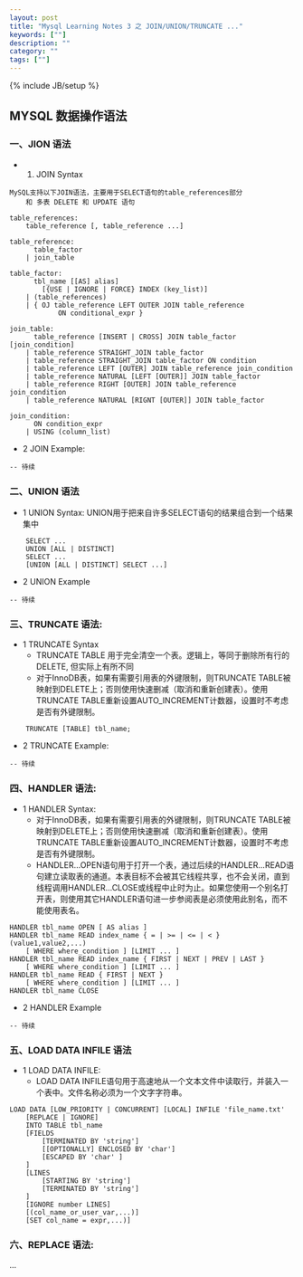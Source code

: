 ```yaml
---
layout: post
title: "Mysql Learning Notes 3 之 JOIN/UNION/TRUNCATE ..."
keywords: [""]
description: ""
category: ""
tags: [""]
---
```

{% include JB/setup %}

## MYSQL 数据操作语法

### 一、JION 语法
* 1. JOIN Syntax

```
MySQL支持以下JOIN语法，主要用于SELECT语句的table_references部分
    和 多表 DELETE 和 UPDATE 语句

table_references:
    table_reference [, table_reference ...]

table_reference:
      table_factor
    | join_table

table_factor:
      tbl_name [[AS] alias]
        [{USE | IGNORE | FORCE} INDEX (key_list)]
    | (table_references)
    | { OJ table_reference LEFT OUTER JOIN table_reference 
            ON conditional_expr }

join_table:
      table_reference [INSERT | CROSS] JOIN table_factor [join_condition]
    | table_reference STRAIGHT_JOIN table_factor
    | table_reference STRAIGHT_JOIN table_factor ON condition
    | table_reference LEFT [OUTER] JOIN table_reference join_condition
    | table_reference NATURAL [LEFT [OUTER]] JOIN table_factor
    | table_reference RIGHT [OUTER] JOIN table_reference join_condition
    | table_reference NATURAL [RIGNT [OUTER]] JOIN table_factor

join_condition:
      ON condition_expr
    | USING (column_list)
```

* 2 JOIN Example:

```
-- 待续
```

### 二、UNION 语法
* 1 UNION Syntax: UNION用于把来自许多SELECT语句的结果组合到一个结果集中

```
    SELECT ...
    UNION [ALL | DISTINCT]
    SELECT ...
    [UNION [ALL | DISTINCT] SELECT ...]
```

* 2 UNION Example

```
-- 待续
```

### 三、TRUNCATE 语法:
* 1 TRUNCATE Syntax
    * TRUNCATE TABLE 用于完全清空一个表。逻辑上，等同于删除所有行的DELETE, 但实际上有所不同
    * 对于InnoDB表，如果有需要引用表的外键限制，则TRUNCATE TABLE被映射到DELETE上；否则使用快速删减（取消和重新创建表）。使用TRUNCATE TABLE重新设置AUTO_INCREMENT计数器，设置时不考虑是否有外键限制。

```
    TRUNCATE [TABLE] tbl_name;
```

* 2 TRUNCATE Example:

```
-- 待续
```

### 四、HANDLER 语法:
* 1 HANDLER Syntax:
    * 对于InnoDB表，如果有需要引用表的外键限制，则TRUNCATE TABLE被映射到DELETE上；否则使用快速删减（取消和重新创建表）。使用TRUNCATE TABLE重新设置AUTO_INCREMENT计数器，设置时不考虑是否有外键限制。
    * HANDLER...OPEN语句用于打开一个表，通过后续的HANDLER...READ语句建立读取表的通道。本表目标不会被其它线程共享，也不会关闭，直到线程调用HANDLER...CLOSE或线程中止时为止。如果您使用一个别名打开表，则使用其它HANDLER语句进一步参阅表是必须使用此别名，而不能使用表名。

```
HANDLER tbl_name OPEN [ AS alias ]
HANDLER tbl_name READ index_name { = | >= | <= | < } (value1,value2,...)
    [ WHERE where_condition ] [LIMIT ... ]
HANDLER tbl_name READ index_name { FIRST | NEXT | PREV | LAST }
    [ WHERE where_condition ] [LIMIT ... ]
HANDLER tbl_name READ { FIRST | NEXT }
    [ WHERE where_condition ] [LIMIT ... ]
HANDLER tbl_name CLOSE
```

* 2 HANDLER Example
```
-- 待续
```

### 五、LOAD DATA INFILE 语法
* 1 LOAD DATA INFILE:
    * LOAD DATA INFILE语句用于高速地从一个文本文件中读取行，并装入一个表中。文件名称必须为一个文字字符串。

```
LOAD DATA [LOW_PRIORITY | CONCURRENT] [LOCAL] INFILE 'file_name.txt'
    [REPLACE | IGNORE]
    INTO TABLE tbl_name
    [FIELDS
        [TERMINATED BY 'string']
        [[OPTIONALLY] ENCLOSED BY 'char']
        [ESCAPED BY 'char' ]
    ]
    [LINES
        [STARTING BY 'string']
        [TERMINATED BY 'string']
    ]
    [IGNORE number LINES]
    [(col_name_or_user_var,...)]
    [SET col_name = expr,...)]
```

### 六、REPLACE 语法:
...
